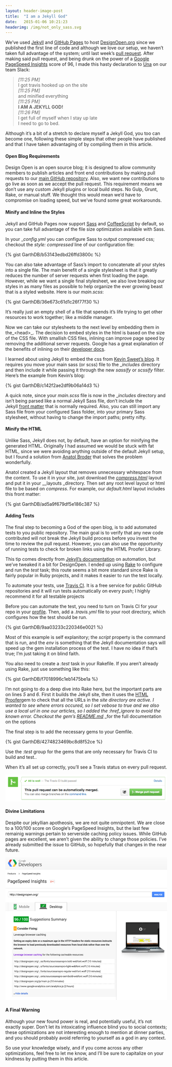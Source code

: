 ```yaml
---
layout: header-image-post
title:  "I am a Jekyll God"
date:   2015-01-06 10:21:23
headerimg: /img/not_only_sass.svg
---
```

We’ve used [Jekyll](http://jekyllrb.com/) and [GitHub Pages](https://pages.github.com/) to host [DesignOpen.org](http://designopen.org/) since we published the first line of code and although we love our setup, we haven’t taken full advantage of the system; until last week’s [pull request](https://github.com/DesignOpen/designopen.github.io/pull/157). After making said pull request, and being drunk on the power of a [Google PageSpeed Insights](https://developers.google.com/speed/pagespeed/insights/?url=designopen.org) score of 96, I made this hasty declaration to [Una](http://www.twitter.com/una) on our team Slack:

> *[11:25 PM]*  
> I got travis hooked up on the site  
> *[11:25 PM]*  
> and minified everything  
> *[11:25 PM]*  
> **I AM A JEKYLL GOD!**  
> *[11:26 PM]*  
> I get full of myself when I stay up late  
> I need to go to bed.  

Although it’s a bit of a stretch to declare myself a Jekyll God, you too can become one, following these simple steps that other people have published and that I have taken advantaging of by compiling them in this article.

#### Open Blog Requirements

Design Open is an open source blog; it is designed to allow community members to publish articles and front end contributions by making pull requests to our [main GitHub repository](http://github.com/DesignOpen/designopen.github.io). Also, we want new contributions to go live as soon as we accept the pull request. This requirement means we don’t use any custom Jekyll plugins or local build steps. No Gulp, Grunt, Rake, or manual stuff. We thought this would mean we’d have to compromise on loading speed, but we’ve found some great workarounds.

#### Minify and Inline the Styles

Jekyll and GitHub Pages now support [Sass](http://sass-lang.com/) and [CoffeeScript](http://coffeescript.com/) by default, so you can take full advantage of the file size optimization available with Sass.

In your __config.yml_ you can configure Sass to output compressed css; checkout the _style: compressed_ line of our configuration file:

{% gist GarthDB/b53143edbd26ffd3800c %}

You can also take advantage of Sass’s import to concatenate all your styles into a single file. The main benefit of a single stylesheet is that it greatly reduces the number of server requests when first loading the page. However, while we want a single final stylesheet, we also love breaking our styles in as many files as possible to help organize the ever growing beast that is a styled website. Here is our _main.scss_:

{% gist GarthDB/36e673c61d1c26f77f30 %}

It’s really just an empty shell of a file that spends it’s life trying to get other resources to work together; like a middle manager.

Now we can take our stylesheets to the next level by embedding them in the_&lt;head&gt;_. The decision to embed styles in the html is based on the size of the CSS file. With smallish CSS files, inlining can improve page speed by removing the additional server requests. Google has a great explanation of the benefits of inlining on their [developer docs](https://developers.google.com/speed/docs/insights/OptimizeCSSDelivery).

I learned about using Jekyll to embed the css from [Kevin Sweet’s blog](http://www.kevinsweet.com/inline-scss-jekyll-github-pages/). It requires you move your main sass (or scss) file to the __includes_ directory and then include it while passing it through the new _sassify_ or _scssify_ filter. Here’s the example from Kevin’s blog:

{% gist GarthDB/c142f2ae2df9b06a14d3 %}

A quick note, since your _main.scss_ file is now in the __includes_ directory and isn’t being parsed like a normal Jekyll Sass file, don’t include the Jekyll [front matter](http://jekyllrb.com/docs/frontmatter/) that is normally required. Also, you can still import any Sass file from your configured Sass folder, into your primary Sass stylesheet, without having to change the import paths; pretty nifty.

#### Minify the HTML

Unlike Sass, Jekyll does not, by default, have an option for minifying the generated HTML. Originally I had assumed we would be stuck with fat HTML, since we were avoiding anything outside of the default Jekyll setup, but I found a solution from [Anatol Broder](http://penibelst.de/) that solves the problem wonderfully.

Anatol created a Jekyll layout that removes unnecessary whitespace from the content. To use it in your site, just download the [_compress.html_](https://github.com/penibelst/jekyll-compress-html/releases/tag/v1.1.1) layout and put it in your __layouts _directory. Then set any root level layout or html file to be based on _compress_. For example, our _default.html_ layout includes this front matter:

{% gist GarthDB/ad5a9f679df5e186c387 %}

#### Adding Tests

The final step to becoming a God of the open blog, is to add automated tests to you public repository. The main goal is to verify that any new code contributed will not break the Jekyll build process before you invest the time to review the pull request. However, you can also use the opportunity of running tests to check for broken links using the HTML Proofer Library.

This tip comes directly from [Jekyll’s documentation](http://jekyllrb.com/docs/continuous-integration/) on automation, but we’ve tweaked it a bit for DesignOpen. I ended up using [Rake](https://github.com/ruby/rake) to configure and run the _test_ task; this route seems a bit more standard since Rake is fairly popular in Ruby projects, and it makes it easier to run the test locally.

To automate your tests, use [Travis CI](https://travis-ci.org/). It is a free service for public GitHub repositories and it will run tests automatically on every push; I highly recommend it for all testable projects

Before you can automate the test, you need to turn on Travis CI for your repo in your [profile](https://travis-ci.org/profile/). Then, add a _.travis.yml_ file to your root directory, which configures how the test should be run.

{% gist GarthDB/9aa03233c220346e0021 %}

Most of this example is self explanitory; the _script_ property is the command that is run, and the _env_ is something that the Jekyll documentation says will speed up the gem installation process of the test. I have no idea if that’s true; I’m just taking it on blind faith.

You also need to create a _:test_ task in your Rakefile. If you aren’t already using Rake, just use something like this:

{% gist GarthDB/f7018996c1eb1475be1a %}

I’m not going to do a deep dive into Rake here, but the important parts are on lines _5_ and _6_. First it builds the Jekyll site, then it uses the [HTML Proofer](https://github.com/gjtorikian/html-proofer)gem to check that all the URLs in the __site_ directory are active. I wanted to see where errors occured, so I set _vebose_ to _true_ and we also use a local url in one our articles, so I added the _:href_ignore_ to avoid the known error. Checkout the gem’s [_README.md_](https://github.com/gjtorikian/html-proofer/blob/master/README.md)_ _for the full documentation on the options

The final step is to add the necessary gems to your Gemfile.

{% gist GarthDB/4274823469bc8d8f52ce %}

Use the _:test_ group for the gems that are only necessary for Travis CI to build and test..

When it’s all set up correctly, you’ll see a Travis status on every pull request.

![Travis tests](/img/travis_tests_passed.png)

#### Divine Limitations

Despite our jekyllian apotheosis, we are not quite omnipotent. We are close to a 100/100 score on Google’s PageSpeed Insights, but the last few remainig warnings pertain to serverside caching policy issues. While GitHub pages are excellent, we aren’t given the ability to change those policies. I’ve already submitted the issue to GitHub, so hopefully that changes in the near future.

![PageSpeed Insights](/img/insights.png)

#### A Final Warning

Although your new found power is real, and potentially useful, it’s not exactly super. Don’t let its intoxicating influence blind you to social contexts; these optimizations are not interesting enough to mention at dinner parties, and you should probably avoid referring to yourself as a god in any context.

So use your knowledge wisely, and if you come across any other optimizations, feel free to let me know, and I’ll be sure to capitalize on your kindness by putting them in this article.
